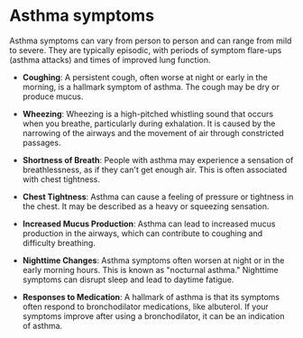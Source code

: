 # Asthma symptoms

Asthma symptoms can vary from person to person and can range from mild to severe. They are typically episodic, with periods of symptom flare-ups (asthma attacks) and times of improved lung function.

* **Coughing**: A persistent cough, often worse at night or early in the morning, is a hallmark symptom of asthma. The cough may be dry or produce mucus.

* **Wheezing**: Wheezing is a high-pitched whistling sound that occurs when you breathe, particularly during exhalation. It is caused by the narrowing of the airways and the movement of air through constricted passages.

* **Shortness of Breath**: People with asthma may experience a sensation of breathlessness, as if they can't get enough air. This is often associated with chest tightness.

* **Chest Tightness**: Asthma can cause a feeling of pressure or tightness in the chest. It may be described as a heavy or squeezing sensation.

* **Increased Mucus Production**: Asthma can lead to increased mucus production in the airways, which can contribute to coughing and difficulty breathing.

* **Nighttime Changes**: Asthma symptoms often worsen at night or in the early morning hours. This is known as "nocturnal asthma." Nighttime symptoms can disrupt sleep and lead to daytime fatigue.

* **Responses to Medication**: A hallmark of asthma is that its symptoms often respond to bronchodilator medications, like albuterol. If your symptoms improve after using a bronchodilator, it can be an indication of asthma.
